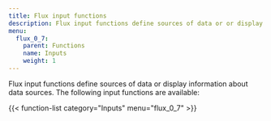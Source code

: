 ```yaml
---
title: Flux input functions
description: Flux input functions define sources of data or or display information about data sources.
menu:
  flux_0_7:
    parent: Functions
    name: Inputs
    weight: 1
---
```


Flux input functions define sources of data or display information about data sources.
The following input functions are available:

{{< function-list category="Inputs" menu="flux_0_7" >}}
